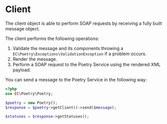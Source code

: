 # Client

The client object is able to perform SOAP requests by receiving a fully built message object.

The client performs the following operations:

1. Validate the message and its components throwing a `EC\Poetry\Exceptions\ValidationException` if a problem occurs.
2. Render the message.
3. Perform a SOAP request to the Poetry Service using the rendered XML payload.

You can send a message to the Poetry Service in the following way:

```php
<?php
use EC\Poetry\Poetry;

$poetry = new Poetry();
$response = $poetry->getClient()->send($message);

$statuses = $response->getStatuses();
```
